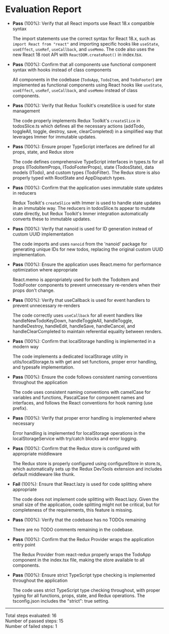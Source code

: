 # Evaluation Report

- **Pass** (100%): Verify that all React imports use React 18.x compatible syntax
  
  The import statements use the correct syntax for React 18.x, such as `import React from "react"` and importing specific hooks like `useState`, `useEffect`, `useRef`, `useCallback`, and `useMemo`. The code also uses the new React 18 root API with `ReactDOM.createRoot()` in index.tsx.

- **Pass** (100%): Confirm that all components use functional component syntax with hooks instead of class components
  
  All components in the codebase (`TodoApp`, `TodoItem`, and `TodoFooter`) are implemented as functional components using React hooks like `useState`, `useEffect`, `useRef`, `useCallback`, and `useMemo` instead of class components.

- **Pass** (100%): Verify that Redux Toolkit's createSlice is used for state management
  
  The code properly implements Redux Toolkit's `createSlice` in todosSlice.ts which defines all the necessary actions (addTodo, toggleAll, toggle, destroy, save, clearCompleted) in a simplified way that leverages Immer for immutable updates.

- **Pass** (100%): Ensure proper TypeScript interfaces are defined for all props, state, and Redux store
  
  The code defines comprehensive TypeScript interfaces in types.ts for all props (ITodoItemProps, ITodoFooterProps), state (TodosState), data models (ITodo), and custom types (TodoFilter). The Redux store is also properly typed with RootState and AppDispatch types.

- **Pass** (100%): Confirm that the application uses immutable state updates in reducers
  
  Redux Toolkit's `createSlice` with Immer is used to handle state updates in an immutable way. The reducers in todosSlice.ts appear to mutate state directly, but Redux Toolkit's Immer integration automatically converts these to immutable updates.

- **Pass** (100%): Verify that nanoid is used for ID generation instead of custom UUID implementation
  
  The code imports and uses `nanoid` from the 'nanoid' package for generating unique IDs for new todos, replacing the original custom UUID implementation.

- **Pass** (100%): Ensure the application uses React.memo for performance optimization where appropriate
  
  React.memo is appropriately used for both the TodoItem and TodoFooter components to prevent unnecessary re-renders when their props don't change.

- **Pass** (100%): Verify that useCallback is used for event handlers to prevent unnecessary re-renders
  
  The code correctly uses `useCallback` for all event handlers like handleNewTodoKeyDown, handleToggleAll, handleToggle, handleDestroy, handleEdit, handleSave, handleCancel, and handleClearCompleted to maintain referential equality between renders.

- **Pass** (100%): Confirm that localStorage handling is implemented in a modern way
  
  The code implements a dedicated localStorage utility in utils/localStorage.ts with get and set functions, proper error handling, and typesafe implementation.

- **Pass** (100%): Ensure the code follows consistent naming conventions throughout the application
  
  The code uses consistent naming conventions with camelCase for variables and functions, PascalCase for component names and interfaces, and follows the React conventions for hook naming (use prefix).

- **Pass** (100%): Verify that proper error handling is implemented where necessary
  
  Error handling is implemented for localStorage operations in the localStorageService with try/catch blocks and error logging.

- **Pass** (100%): Confirm that the Redux store is configured with appropriate middleware
  
  The Redux store is properly configured using configureStore in store.ts, which automatically sets up the Redux DevTools extension and includes default middleware like thunk.

- **Fail** (100%): Ensure that React.lazy is used for code splitting where appropriate
  
  The code does not implement code splitting with React.lazy. Given the small size of the application, code splitting might not be critical, but for completeness of the requirements, this feature is missing.

- **Pass** (100%): Verify that the codebase has no TODOs remaining
  
  There are no TODO comments remaining in the codebase.

- **Pass** (100%): Confirm that the Redux Provider wraps the application entry point
  
  The Redux Provider from react-redux properly wraps the TodoApp component in the index.tsx file, making the store available to all components.

- **Pass** (100%): Ensure strict TypeScript type checking is implemented throughout the application
  
  The code uses strict TypeScript type checking throughout, with proper typing for all functions, props, state, and Redux operations. The tsconfig.json includes the "strict": true setting.

---

Total steps evaluated: 16  
Number of passed steps: 15  
Number of failed steps: 1
